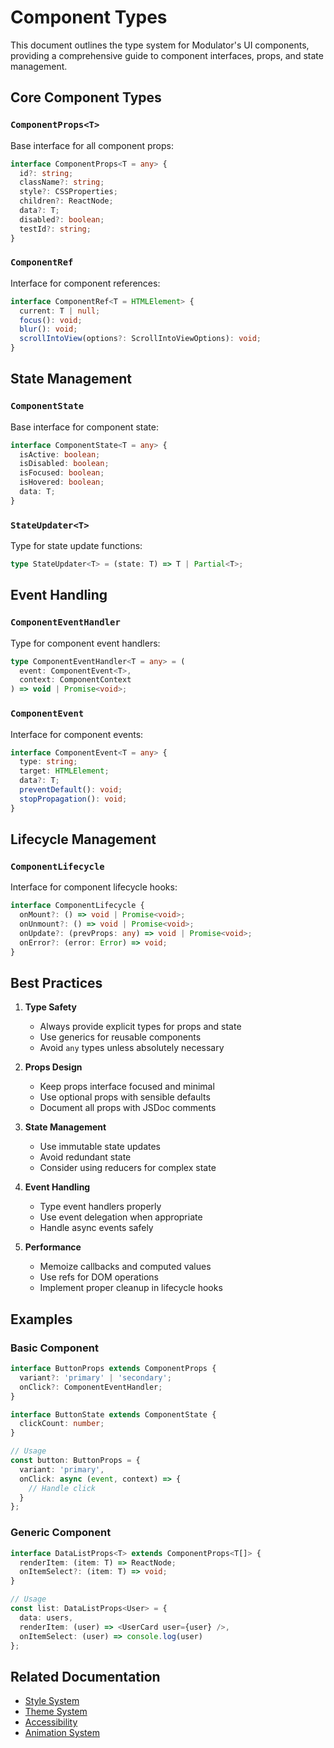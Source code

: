 # Component Types

This document outlines the type system for Modulator's UI components, providing a comprehensive guide to component interfaces, props, and state management.

## Core Component Types

### `ComponentProps<T>`

Base interface for all component props:

```typescript
interface ComponentProps<T = any> {
  id?: string;
  className?: string;
  style?: CSSProperties;
  children?: ReactNode;
  data?: T;
  disabled?: boolean;
  testId?: string;
}
```

### `ComponentRef`

Interface for component references:

```typescript
interface ComponentRef<T = HTMLElement> {
  current: T | null;
  focus(): void;
  blur(): void;
  scrollIntoView(options?: ScrollIntoViewOptions): void;
}
```

## State Management

### `ComponentState`

Base interface for component state:

```typescript
interface ComponentState<T = any> {
  isActive: boolean;
  isDisabled: boolean;
  isFocused: boolean;
  isHovered: boolean;
  data: T;
}
```

### `StateUpdater<T>`

Type for state update functions:

```typescript
type StateUpdater<T> = (state: T) => T | Partial<T>;
```

## Event Handling

### `ComponentEventHandler`

Type for component event handlers:

```typescript
type ComponentEventHandler<T = any> = (
  event: ComponentEvent<T>,
  context: ComponentContext
) => void | Promise<void>;
```

### `ComponentEvent`

Interface for component events:

```typescript
interface ComponentEvent<T = any> {
  type: string;
  target: HTMLElement;
  data?: T;
  preventDefault(): void;
  stopPropagation(): void;
}
```

## Lifecycle Management

### `ComponentLifecycle`

Interface for component lifecycle hooks:

```typescript
interface ComponentLifecycle {
  onMount?: () => void | Promise<void>;
  onUnmount?: () => void | Promise<void>;
  onUpdate?: (prevProps: any) => void | Promise<void>;
  onError?: (error: Error) => void;
}
```

## Best Practices

1. **Type Safety**
   - Always provide explicit types for props and state
   - Use generics for reusable components
   - Avoid `any` types unless absolutely necessary

2. **Props Design**
   - Keep props interface focused and minimal
   - Use optional props with sensible defaults
   - Document all props with JSDoc comments

3. **State Management**
   - Use immutable state updates
   - Avoid redundant state
   - Consider using reducers for complex state

4. **Event Handling**
   - Type event handlers properly
   - Use event delegation when appropriate
   - Handle async events safely

5. **Performance**
   - Memoize callbacks and computed values
   - Use refs for DOM operations
   - Implement proper cleanup in lifecycle hooks

## Examples

### Basic Component

```typescript
interface ButtonProps extends ComponentProps {
  variant?: 'primary' | 'secondary';
  onClick?: ComponentEventHandler;
}

interface ButtonState extends ComponentState {
  clickCount: number;
}

// Usage
const button: ButtonProps = {
  variant: 'primary',
  onClick: async (event, context) => {
    // Handle click
  }
};
```

### Generic Component

```typescript
interface DataListProps<T> extends ComponentProps<T[]> {
  renderItem: (item: T) => ReactNode;
  onItemSelect?: (item: T) => void;
}

// Usage
const list: DataListProps<User> = {
  data: users,
  renderItem: (user) => <UserCard user={user} />,
  onItemSelect: (user) => console.log(user)
};
```

## Related Documentation

- [Style System](./styles.md)
- [Theme System](./theme.md)
- [Accessibility](./accessibility.md)
- [Animation System](./animation.md)

